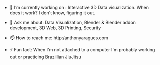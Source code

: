 - 🔭 I’m currently working on : Interactive 3D Data visualization. When does it work? I don't know, figuring it out.

- 💬 Ask me about: Data Visualization, Blender & Blender addon development, 3D Web, 3D Printing, Security
- 📫 How to reach me: http:/anthonyaragues.com

- ⚡ Fun fact: When I'm not attached to a computer I'm probably working out or practicing Brazillian JiuJitsu
